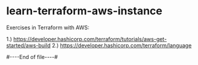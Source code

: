 # learn-terraform-aws-instance
Exercises in Terraform with AWS:

1.) https://developer.hashicorp.com/terraform/tutorials/aws-get-started/aws-build
2.) https://developer.hashicorp.com/terraform/language

#----End of file----#
